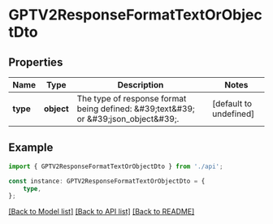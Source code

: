# GPTV2ResponseFormatTextOrObjectDto


## Properties

Name | Type | Description | Notes
------------ | ------------- | ------------- | -------------
**type** | **object** | The type of response format being defined: \&#39;text\&#39; or \&#39;json_object\&#39;. | [default to undefined]

## Example

```typescript
import { GPTV2ResponseFormatTextOrObjectDto } from './api';

const instance: GPTV2ResponseFormatTextOrObjectDto = {
    type,
};
```

[[Back to Model list]](../README.md#documentation-for-models) [[Back to API list]](../README.md#documentation-for-api-endpoints) [[Back to README]](../README.md)
